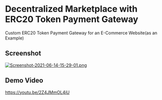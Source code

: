 
# Decentralized Marketplace with ERC20 Token Payment Gateway

Custom ERC20 Token Payment Gateway for an E-Commerce Website(as an Example)


## Screenshot

[![Screenshot-2021-06-14-15-29-01.png](https://i.postimg.cc/nV4rJdk0/Screenshot-2021-06-14-15-29-01.png)](https://postimg.cc/qg74cxW3)

  
## Demo Video

https://youtu.be/2Z4JMmOL4iU

  
